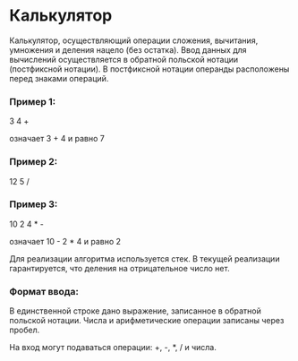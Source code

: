 # Калькулятор

Калькулятор, осуществляющий операции сложения, вычитания, умножения и деления нацело (без остатка). Ввод данных для вычислений осуществляется в обратной польской нотации (постфиксной нотации).
В постфиксной нотации операнды расположены перед знаками операций.

### Пример 1:
3 4 +

означает 3 + 4 и равно 7


### Пример 2:
12 5 /


### Пример 3:
10 2 4 * -

означает 10 - 2 * 4 и равно 2


Для реализации алгоритма используется стек.
В текущей реализации гарантируется, что деления на отрицательное число нет.

### Формат ввода:
В единственной строке дано выражение, записанное в обратной польской нотации. Числа и арифметические операции записаны через пробел.

На вход могут подаваться операции: +, -, *, / и числа.

